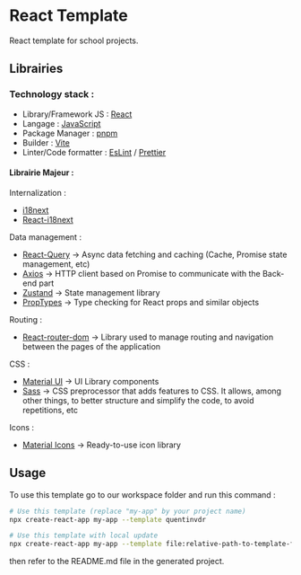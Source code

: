 # React Template

React template for school projects.

## Librairies

### Technology stack :

- Library/Framework JS : [React](https://reactjs.org/)
- Langage : [JavaScript](https://developer.mozilla.org/fr/docs/Web/JavaScript)
- Package Manager : [pnpm](https://pnpm.io/)
- Builder : [Vite](https://vitejs.dev/)
- Linter/Code formatter : [EsLint](https://eslint.org/) / [Prettier](https://prettier.io/)

#### Librairie Majeur :

Internalization :

- [i18next](https://www.i18next.com/)
- [React-i18next](https://react.i18next.com/)

Data management :

- [React-Query](https://tanstack.com/query/v4/docs/react/overview) → Async data fetching and caching (Cache, Promise state management, etc)
- [Axios](https://axios-http.com/fr/docs/intro) → HTTP client based on Promise to communicate with the Back-end part
- [Zustand](https://github.com/pmndrs/zustand) → State management library
- [PropTypes](https://fr.reactjs.org/docs/typechecking-with-proptypes.html) → Type checking for React props and similar objects

Routing :

- [React-router-dom](https://reactrouter.com/web/guides/quick-start) → Library used to manage routing and navigation between the pages of the application

CSS :

- [Material UI](https://mui.com/) → UI Library components
- [Sass](https://sass-lang.com/) → CSS preprocessor that adds features to CSS. It allows, among other things, to better structure and simplify the code, to avoid repetitions, etc

Icons :

- [Material Icons](https://mui.com/components/material-icons/) → Ready-to-use icon library

## Usage

To use this template go to our workspace folder and run this command :

```bash
# Use this template (replace "my-app" by your project name)
npx create-react-app my-app --template quentinvdr

# Use this template with local update
npx create-react-app my-app --template file:relative-path-to-template-folder
```

then refer to the README.md file in the generated project.

